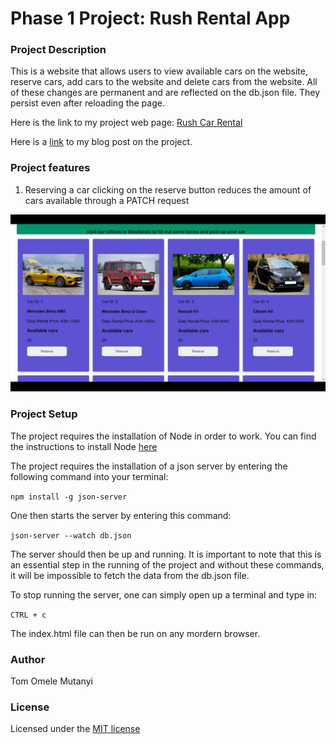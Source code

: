 
# Phase 1 Project: Rush Rental App

### Project Description

This is a website that allows users to view available cars on the website, reserve cars, add cars to the website and delete cars from the website.
All of these changes are permanent and are reflected on the db.json file. They persist even after reloading the page.

Here is the link to my project web page: [Rush Car Rental](https://tomutanyi.github.io/phase-1-project/)

Here is a [link](https://medium.com/@tomutanyi/my-moringa-school-phase-1-project-6a91ccd49a72) to my blog post on the project. 
### Project features

1. Reserving a car
clicking on the reserve button reduces the amount of cars available through a PATCH request

![Alt text](/images/vlc_fZAm2hSHiK.png)

### Project Setup

The project requires the installation of Node in order to work. You can find the instructions to install Node [here](https://nodejs.org/en)

The project requires the installation of a json server by entering the following command into your terminal:

`npm install -g json-server`

One then starts the server by entering this command:

`json-server --watch db.json`

The server should then be up and running. It is important to note that this is an essential step in the running of the project and without these commands, it will be impossible to fetch the data from the db.json file.

To stop running the server, one can simply open up a terminal and type in:

`CTRL + c`

The index.html file can then be run on any mordern browser.

### Author

Tom Omele Mutanyi

### License

Licensed under the [MIT license](LICENSE)
